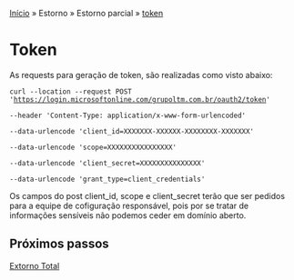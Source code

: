 [Início](/readme.md) &raquo; Estorno &raquo; Estorno parcial &raquo; [token](/purchase/token.md)
# Token
As requests para geração de token, são realizadas como visto abaixo:

<code>curl --location --request POST 'https://login.microsoftonline.com/grupoltm.com.br/oauth2/token' \
--header 'Content-Type: application/x-www-form-urlencoded' \
--data-urlencode 'client_id=XXXXXXX-XXXXXX-XXXXXXXX-XXXXXXX' \
--data-urlencode 'scope=XXXXXXXXXXXXXXXX' \
--data-urlencode 'client_secret=XXXXXXXXXXXXXXX' \
--data-urlencode 'grant_type=client_credentials'</code>

Os campos do post client_id, scope e client_secret terão que ser pedidos para a equipe de cofiguração responsável, pois por se tratar de informações sensíveis não podemos ceder em domínio aberto.
  
## Próximos passos

[Extorno Total](/reversal/total.md)